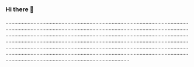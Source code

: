 ### Hi there 👋

............................................................................................................................................................................................................................................................................................................................................................................................................................................................................................................................................................................................................................................................................................................................................................................................................................................................